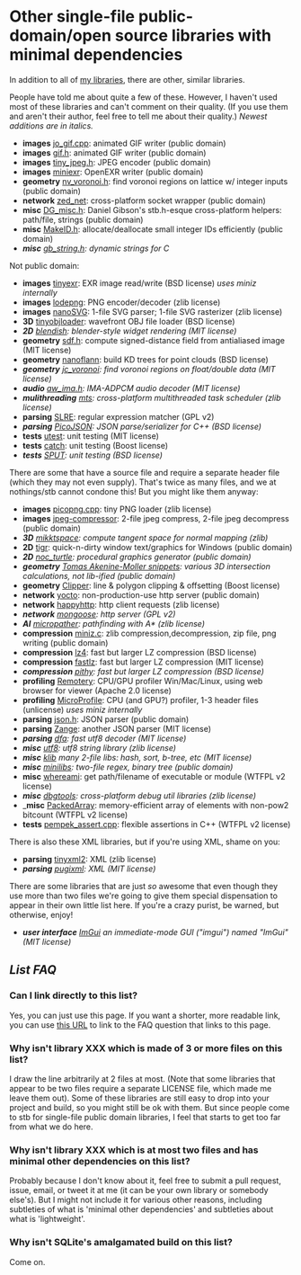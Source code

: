 # Other single-file public-domain/open source libraries with minimal dependencies

In addition to all of [my libraries](https://github.com/nothings/stb), there are other, similar libraries.

People have told me about quite a few of these. However, I haven't used most of these libraries
and can't comment on their quality. (If you use them and aren't their author, feel
free to tell me about their quality.) _Newest additions are in italics._

- **images** [jo_gif.cpp](http://www.jonolick.com/home/gif-writer): animated GIF writer (public domain)
- **images** [gif.h](https://github.com/ginsweater/gif-h): animated GIF writer (public domain)
- **images** [tiny_jpeg.h](https://github.com/serge-rgb/TinyJPEG/blob/master/tiny_jpeg.h): JPEG encoder (public domain)
- **images** [miniexr](https://github.com/aras-p/miniexr): OpenEXR writer (public domain)
- **geometry** [nv_voronoi.h](http://www.icculus.org/~mordred/nvlib/): find voronoi regions on lattice w/ integer inputs (public domain)
- **network** [zed_net](https://github.com/ZedZull/zed_net): cross-platform socket wrapper (public domain)
- **misc** [DG_misc.h](https://github.com/DanielGibson/Snippets/): Daniel Gibson's stb.h-esque cross-platform helpers: path/file, strings (public domain)
- **misc** [MakeID.h](http://www.humus.name/3D/MakeID.h): allocate/deallocate small integer IDs efficiently (public domain)
- _**misc** [gb_string.h](https://github.com/gingerBill/gb): dynamic strings for C_

Not public domain:

- **images** [tinyexr](https://github.com/syoyo/tinyexr): EXR image read/write (BSD license)  *uses miniz internally*
- **images** [lodepng](http://lodev.org/lodepng/): PNG encoder/decoder (zlib license)
- **images** [nanoSVG](https://github.com/memononen/nanosvg): 1-file SVG parser; 1-file SVG rasterizer (zlib license)
- **3D** [tinyobjloader](https://github.com/syoyo/tinyobjloader): wavefront OBJ file loader (BSD license)
- _**2D** [blendish](https://bitbucket.org/duangle/oui-blendish/src): blender-style widget rendering (MIT license)_
- **geometry** [sdf.h](https://github.com/memononen/SDF): compute signed-distance field from antialiased image (MIT license)
- **geometry** [nanoflann](https://github.com/jlblancoc/nanoflann): build KD trees for point clouds (BSD license)
- _**geometry** [jc_voronoi](https://github.com/JCash/voronoi): find voronoi regions on float/double data (MIT license)_
- _**audio** [aw_ima.h](https://github.com/afterwise/aw-ima/blob/master/aw-ima.h): IMA-ADPCM audio decoder (MIT license)_
- _**mulithreading** [mts](https://github.com/vurtun/mts): cross-platform multithreaded task scheduler (zlib license)_
- **parsing** [SLRE](https://github.com/cesanta/slre): regular expression matcher (GPL v2)
- _**parsing** [PicoJSON](https://github.com/kazuho/picojson): JSON parse/serializer for C++ (BSD license)_
- **tests** [utest](https://github.com/evolutional/utest): unit testing (MIT license)
- **tests** [catch](https://github.com/philsquared/Catch): unit testing (Boost license)
- _**tests** [SPUT](http://www.lingua-systems.com/unit-testing/): unit testing (BSD license)_

There are some that have a source file and require a separate header file (which they may
not even supply). That's twice as many files, and we at nothings/stb cannot condone
this! But you might like them anyway:

- **images** [picopng.cpp](http://lodev.org/lodepng/picopng.cpp): tiny PNG loader (zlib license)
- **images** [jpeg-compressor](https://github.com/richgel999/jpeg-compressor): 2-file jpeg compress, 2-file jpeg decompress (public domain)
- _**3D** [mikktspace](https://svn.blender.org/svnroot/bf-blender/trunk/blender/intern/mikktspace/): compute tangent space for normal mapping (zlib)_
- **2D** [tigr](https://bitbucket.org/rmitton/tigr/src): quick-n-dirty window text/graphics for Windows (public domain)
- _**2D** [noc_turtle](https://github.com/guillaumechereau/noc): procedural graphics generator (public domain)_
- _**geometry** [Tomas Akenine-Moller snippets](http://fileadmin.cs.lth.se/cs/Personal/Tomas_Akenine-Moller/code/): various 3D intersection calculations, not lib-ified (public domain)_
- **geometry** [Clipper](http://www.angusj.com/delphi/clipper.php): line & polygon clipping & offsetting (Boost license)
- **network** [yocto](https://github.com/tom-seddon/yhs): non-production-use http server (public domain)
- **network** [happyhttp](http://scumways.com/happyhttp/happyhttp.html): http client requests (zlib license)
- _**network** [mongoose](https://github.com/cesanta/mongoose): http server (GPL v2)_
- _**AI** [micropather](http://www.grinninglizard.com/MicroPather/): pathfinding with A* (zlib license)_
- **compression** [miniz.c](https://github.com/richgel999/miniz): zlib compression,decompression, zip file, png writing (public domain)
- **compression** [lz4](https://github.com/Cyan4973/lz4): fast but larger LZ compression (BSD license)
- **compression** [fastlz](https://code.google.com/p/fastlz/source/browse/#svn%2Ftrunk): fast but larger LZ compression (MIT license)
- _**compression** [pithy](https://github.com/johnezang/pithy): fast but larger LZ compression (BSD license)_
- **profiling** [Remotery](https://github.com/Celtoys/Remotery): CPU/GPU profiler Win/Mac/Linux, using web browser for viewer (Apache 2.0 license)
- **profiling** [MicroProfile](https://bitbucket.org/jonasmeyer/microprofile): CPU (and GPU?) profiler, 1-3 header files (unlicense) *uses miniz internally*
- **parsing** [json.h](https://github.com/sheredom/json.h): JSON parser (public domain)
- **parsing** [Zange](https://github.com/vurtun/zange/blob/master/json.c): another JSON parser (MIT license)
- _**parsing** [dfa](http://bjoern.hoehrmann.de/utf-8/decoder/dfa/): fast utf8 decoder (MIT license)_
- _**misc** [utf8](https://github.com/sheredom/utf8.h): utf8 string library (zlib license)_
- _**misc** [klib](http://attractivechaos.github.io/klib/) many 2-file libs: hash, sort, b-tree, etc (MIT license)_
- _**misc** [minilibs](https://github.com/ccxvii/minilibs): two-file regex, binary tree (public domain)_
- **misc** [whereami](https://github.com/gpakosz/whereami): get path/filename of executable or module (WTFPL v2 license)
- _**misc** [dbgtools](https://github.com/wc-duck/dbgtools): cross-platform debug util libraries (zlib license)_
- _**misc** [PackedArray](https://github.com/gpakosz/PackedArray): memory-efficient array of elements with non-pow2 bitcount (WTFPL v2 license)
- **tests** [pempek_assert.cpp](https://github.com/gpakosz/Assert/tree/master/src): flexible assertions in C++ (WTFPL v2 license)

There is also these XML libraries, but if you're using XML, shame on you:

- **parsing** [tinyxml2](https://github.com/leethomason/tinyxml2): XML (zlib license)
- _**parsing** [pugixml](http://pugixml.org/): XML (MIT license)_

There are some libraries that are just _so_ awesome that even though they use more
than two files we're going to give them special dispensation to appear in their own
little list here. If you're a crazy purist, be warned, but otherwise, enjoy!

- _**user interface** [ImGui](https://github.com/ocornut/imgui) an immediate-mode GUI ("imgui") named "ImGui" (MIT license)_

## *List FAQ*

### Can I link directly to this list?

Yes, you can just use this page. If you want a shorter, more readable link, you can use [this URL](https://github.com/nothings/stb#other_libs) to link to the FAQ question that links to this page.

### Why isn't library XXX which is made of 3 or more files on this list?

I draw the line arbitrarily at 2 files at most. (Note that some libraries that appear to
be two files require a separate LICENSE file, which made me leave them out). Some of these
libraries are still easy to drop into your project and build, so you might still be ok with them.
But since people come to stb for single-file public domain libraries, I feel that starts
to get too far from what we do here.

### Why isn't library XXX which is at most two files and has minimal other dependencies on this list?

Probably because I don't know about it, feel free to submit a pull request, issue, email, or tweet it at
me (it can be your own library or somebody else's). But I might not include it for various
other reasons, including subtleties of what is 'minimal other dependencies' and subtleties
about what is 'lightweight'.

### Why isn't SQLite's amalgamated build on this list?

Come on.


